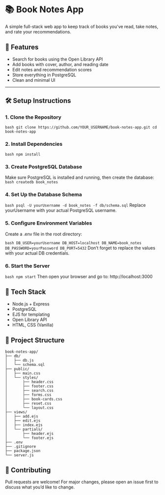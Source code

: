 # 📚 Book Notes App

A simple full-stack web app to keep track of books you've read, take notes, and rate your recommendations.

## 🚀 Features

- Search for books using the Open Library API
- Add books with cover, author, and reading date
- Edit notes and recommendation scores
- Store everything in PostgreSQL
- Clean and minimal UI

---

## 🛠️ Setup Instructions

### 1. Clone the Repository

```bash git clone https://github.com/YOUR_USERNAME/book-notes-app.git cd book-notes-app```

### 2. Install Dependencies

```bash npm install```
### 3. Create PostgreSQL Database
Make sure PostgreSQL is installed and running, then create the database:
```bash createdb book_notes```
### 4. Set Up the Database Schema

```bash psql -U yourUsername -d book_notes -f db/schema.sql```
Replace yourUsername with your actual PostgreSQL username.

### 5. Configure Environment Variables
Create a .env file in the root directory:

```bash DB_USER=yourUsername DB_HOST=localhost DB_NAME=book_notes DB_PASSWORD=yourPassword DB_PORT=5432```
Don’t forget to replace the values with your actual DB credentials.

### 6. Start the Server
```bash npm start```
Then open your browser and go to:
http://localhost:3000

## 🧠 Tech Stack
- Node.js + Express
- PostgreSQL
- EJS for templating
- Open Library API
- HTML, CSS (Vanilla)

## 📁 Project Structure
```pgsql
book-notes-app/
├── db/
│   ├── db.js
│   └── schema.sql
├── public/
│   ├── main.css
│   └── styles/
│       ├── header.css
│       ├── footer.css
│       ├── search.css
│       ├── forms.css
│       ├── book-cards.css
│       ├── reset.css
│       └── layout.css
├── views/
│   ├── add.ejs
│   ├── edit.ejs
│   ├── index.ejs
│   └── partials/
│       ├── header.ejs
│       └── footer.ejs
├── .env
├── .gitignore
├── package.json
└── server.js
```
## 🤝 Contributing
Pull requests are welcome! For major changes, please open an issue first to discuss what you’d like to change.

